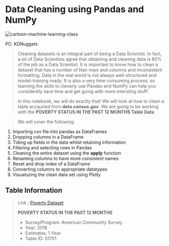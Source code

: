 # Data Cleaning using Pandas and NumPy
![cartoon-machine-learning-class](https://user-images.githubusercontent.com/40051540/86053707-81577880-ba1e-11ea-898f-2cbcd3cdfd05.jpg)

PC: KDNuggets

> Cleaning datasets is an integral part of being a Data Scientist. In fact, a lot of Data Scientists agree that obtaining and cleaning data is 80% of the job as a Data Scientist. It is important to know how to clean a dataset that has a number of Nan rows and columns and inconsistent formatting. Data in the real world is not always well-structured and model-training ready. It is also a very time consuming process, so learning the skills to cleverly use Pandas and NumPy can help you considerbly save time and get going with more intersting stuff!

> In this notebook, we will do exactly that! We will look at how to clean a table accquired from **data.census.gov**. We are going to be working with the **POVERTY STATUS IN THE PAST 12 MONTHS Table Data**

>We will cover the following:
1. Importing csv file into pandas as DataFrames
2. Dropping columns in a DataFrame
2. Tiding up fields in the data whilst retaining information
3. Filtering and selecting rows in Pandas
4. Cleaning the entire dataset using the **apply** function
5. Renaming columns to have more consistent names
6. Reset and drop index of a DataFrame
7. Converting columns to appropriate datatypes
8. Visualozing the clean data set using Plotly

## Table Information
> Link : [Poverty Dataset](https://data.census.gov/cedsci/table?q=poverty%20&hidePreview=false&tid=ACSST1Y2018.S1701&t=Poverty&vintage=2018)

> **POVERTY STATUS IN THE PAST 12 MONTHS**
>* Survey/Program: American Community Survey
>* Year: 2018
>* Estimates: 1-Year
>* Table ID: S1701
